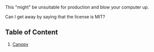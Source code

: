This "might" be unsuitable for production and blow your computer up.

Can I get away by saying that the license is MIT?

## Table of Content
1. [Canopy](python/canopy.py) 